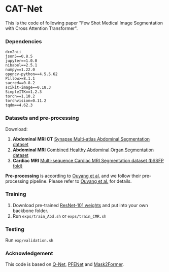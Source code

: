 # CAT-Net
This is the code of following paper "Few Shot Medical Image Segmentation with Cross Attention Transformer".
### Dependencies
```
dcm2nii
json5==0.8.5
jupyter==1.0.0
nibabel==2.5.1
numpy==1.22.0
opencv-python==4.5.5.62
Pillow>=8.1.1
sacred==0.8.2
scikit-image==0.18.3
SimpleITK==1.2.3
torch==1.10.2
torchvision=0.11.2
tqdm==4.62.3
```

### Datasets and pre-processing

Download:  
1. **Abdominal MRI CT**  [Synapse Multi-atlas Abdominal Segmentation dataset](https://www.synapse.org/#!Synapse:syn3193805/wiki/217789)
2. **Abdominal MRI**  [Combined Healthy Abdominal Organ Segmentation dataset](https://chaos.grand-challenge.org/)  
3. **Cardiac MRI** [Multi-sequence Cardiac MRI Segmentation dataset (bSSFP fold)](http://www.sdspeople.fudan.edu.cn/zhuangxiahai/0/mscmrseg/)  

**Pre-processing** is according to [Ouyang et al.](https://github.com/cheng-01037/Self-supervised-Fewshot-Medical-Image-Segmentation.git) and we follow their pre-processing pipeline. Please refer to [Ouyang et al.](https://github.com/cheng-01037/Self-supervised-Fewshot-Medical-Image-Segmentation.git) for details.
 

### Training  
1. Download pre-trained [ResNet-101 weights](https://download.pytorch.org/models/resnet101-63fe2227.pth) and put into your own backbone folder.
2. Run `exps/train_Abd.sh` or `exps/train_CMR.sh`

### Testing
Run `exp/validation.sh`

### Acknowledgement
This code is based on [Q-Net](https://github.com/zjlab-ammi/q-net), [PFENet](https://github.com/dvlab-research/PFENet) and [Mask2Former](https://github.com/facebookresearch/Mask2Former). 
